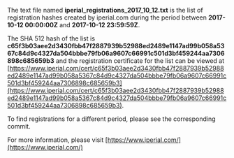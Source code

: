 The text file named **iperial_registrations_2017_10_12.txt** is the list of registration hashes created by iperial.com during the period between **2017-10-12 00:00:00Z** and **2017-10-12 23:59:59Z**.

The SHA 512 hash of the list is **c65f3b03aee2d3430fbb47f2887939b52988ed2489e1147ad99b058a5367c84d9c4327da504bbbe79fb06a9607c66991c501d3bf459244aa7306898c685659b3** and the registration certificate for the list can be viewed at [https://www.iperial.com/cert/c65f3b03aee2d3430fbb47f2887939b52988ed2489e1147ad99b058a5367c84d9c4327da504bbbe79fb06a9607c66991c501d3bf459244aa7306898c685659b3](https://www.iperial.com/cert/c65f3b03aee2d3430fbb47f2887939b52988ed2489e1147ad99b058a5367c84d9c4327da504bbbe79fb06a9607c66991c501d3bf459244aa7306898c685659b3).

To find registrations for a different period, please see the corresponding commit.

For more information, please visit [https://www.iperial.com/](https://www.iperial.com/)
